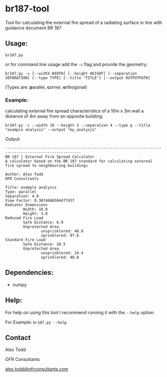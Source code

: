 # br187-tool
Tool for calculating the external fire spread of a radiating surface in line with guidance document BR 187

## Usage:
`br187.py`

or for command line usage add the `-c` flag and provide the geometry:

`br187.py -c [--width WIDTH] [--height HEIGHT] [--separation SEPARATION] [--type TYPE] [--title "TITLE"] [--output OUTPUTPATH]`

(Types are: **p**arallel, **c**orner, **o**rthogonal)

### Example:

calculating external fire spread characteristics of a 10m x 3m wall a distance of 4m away from an opposite building:

`br187.py -c --width 10 --height 3 --separation 4 --type p --title "example analysis" --output "my_analysis"`

Output:
```
--------------------------------------------------------------------------------------------------------
BR 187 | External Fire Spread Calculator
A calculator based on the BR 187 standard for calculating external fire spread to neighbouring buildings

Author: Alex Todd
OFR Consultants

Title: example analysis
Type: parallel
Separation: 4.0
View Factor: 0.3074686504477437
Radiator Dimensions
        Width: 10.0
        Height: 3.0
Reduced Fire Load
        Safe Distance: 6.9
        Unprotected Area
                unsprinklered: 48.8
                sprinklered: 97.6
Standard Fire Load
        Safe Distance: 10.5
        Unprotected Area
                unsprinklered: 24.4
                sprinklered: 48.8

```

## Dependencies:
- numpy

## Help:
For help on using this tool I recommend running it with the `--help` option.

For Example: `br187.py --help`

## Contact
Alex Todd

OFR Consultants

alex.todd@ofrconsultants.com
